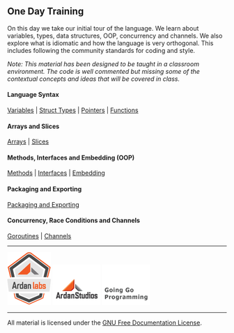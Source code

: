 ## One Day Training
On this day we take our initial tour of the language. We learn about variables, types, data structures, OOP, concurrency and channels. We also explore what is idiomatic and how the language is very orthogonal. This includes following the community standards for coding and style.

*Note: This material has been designed to be taught in a classroom environment. The code is well commented but missing some of the contextual concepts and ideas that will be covered in class.*

#### Language Syntax
[Variables](../01-language_syntax/01-variables/readme.md) | 
[Struct Types](../01-language_syntax/02-struct_types/readme.md) | 
[Pointers](../01-language_syntax/03-pointers/readme.md) | 
[Functions](../01-language_syntax/06-functions/readme.md)

#### Arrays and Slices
[Arrays](../02-array_slices_maps/01-arrays/readme.md) | 
[Slices](../02-array_slices_maps/02-slices/readme.md)

#### Methods, Interfaces and Embedding (OOP)
[Methods](../03-methods_interfaces_embedding/01-methods/readme.md) | 
[Interfaces](../03-methods_interfaces_embedding/02-interfaces/readme.md) | 
[Embedding](../03-methods_interfaces_embedding/03-embedding/readme.md)

#### Packaging and Exporting
[Packaging and Exporting](../04-packaging_exporting/readme.md)

#### Concurrency, Race Conditions and Channels
[Goroutines](../07-concurrency_channels/01-goroutines/readme.md) | 
[Channels](../07-concurrency_channels/03-channels/readme.md)

___
[![Ardan Labs](images/ggt_logo.png)](http://www.ardanlabs.com)
[![Ardan Studios](images/ardan_logo.png)](http://www.ardanstudios.com)
[![GoingGo Blog](images/ggb_logo.png)](http://www.goinggo.net)
___
All material is licensed under the [GNU Free Documentation License](https://github.com/ArdanStudios/gotraining/blob/master/LICENSE).